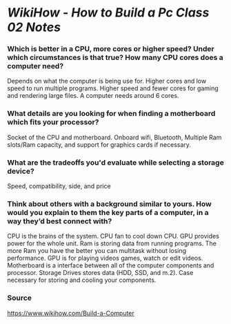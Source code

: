 # *WikiHow - How to Build a Pc Class 02 Notes*
### Which is better in a CPU, more cores or higher speed? Under which circumstances is that true? How many CPU cores does a computer need?
Depends on what the computer is being use for. Higher cores and low speed to run multiple programs. Higher speed and fewer cores for gaming and rendering large files. A computer needs around 6 cores.
### What details are you looking for when finding a motherboard which fits your processor?
Socket of the CPU and motherboard.
Onboard wifi, Bluetooth, Multiple Ram slots/Ram capacity, and support for graphics cards if necessary.
### What are the tradeoffs you'd evaluate while selecting a storage device?
Speed, compatibility, side, and price
### Think about others with a background similar to yours. How would you explain to them the key parts of a computer, in a way they’d best connect with?
CPU is the brains of the system. CPU fan to cool down CPU. GPU provides power for the whole unit. Ram is storing data from running programs. The more Ram you have the better you can multitask without losing performance. GPU is for playing videos games, watch or edit videos. Motherboard is a interface between all of the computer components and processor. Storage Drives stores data (HDD, SSD, and m.2). Case necessary for storing and cooling your components.
### Source
https://www.wikihow.com/Build-a-Computer
